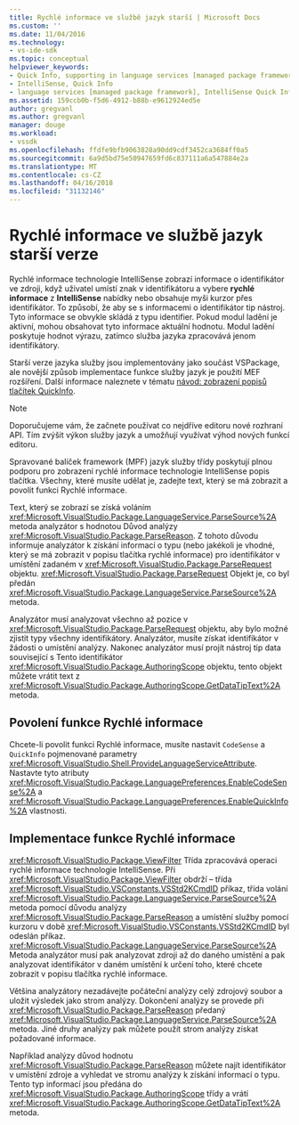 ```yaml
---
title: Rychlé informace ve službě jazyk starší | Microsoft Docs
ms.custom: ''
ms.date: 11/04/2016
ms.technology:
- vs-ide-sdk
ms.topic: conceptual
helpviewer_keywords:
- Quick Info, supporting in language services [managed package framework]
- IntelliSense, Quick Info
- language services [managed package framework], IntelliSense Quick Info
ms.assetid: 159ccb0b-f5d6-4912-b88b-e9612924ed5e
author: gregvanl
ms.author: gregvanl
manager: douge
ms.workload:
- vssdk
ms.openlocfilehash: ffdfe9bfb9063828a90dd9cdf3452ca3684ff0a5
ms.sourcegitcommit: 6a9d5bd75e50947659fd6c837111a6a547884e2a
ms.translationtype: MT
ms.contentlocale: cs-CZ
ms.lasthandoff: 04/16/2018
ms.locfileid: "31132146"
---
```

# <a name="quick-info-in-a-legacy-language-service"></a>Rychlé informace ve službě jazyk starší verze
Rychlé informace technologie IntelliSense zobrazí informace o identifikátor ve zdroji, když uživatel umístí znak v identifikátoru a vybere **rychlé informace** z **IntelliSense** nabídky nebo obsahuje myši kurzor přes identifikátor. To způsobí, že aby se s informacemi o identifikátor tip nástroj. Tyto informace se obvykle skládá z typu identifier. Pokud modul ladění je aktivní, mohou obsahovat tyto informace aktuální hodnotu. Modul ladění poskytuje hodnot výrazu, zatímco služba jazyka zpracovává jenom identifikátory.  
  
 Starší verze jazyka služby jsou implementovány jako součást VSPackage, ale novější způsob implementace funkce služby jazyk je použití MEF rozšíření. Další informace naleznete v tématu [návod: zobrazení popisů tlačítek QuickInfo](../../extensibility/walkthrough-displaying-quickinfo-tooltips.md).  
  
> [!NOTE]
>  Doporučujeme vám, že začnete používat co nejdříve editoru nové rozhraní API. Tím zvýšit výkon služby jazyk a umožňují využívat výhod nových funkcí editoru.  
  
 Spravované balíček framework (MPF) jazyk služby třídy poskytují plnou podporu pro zobrazení rychlé informace technologie IntelliSense popis tlačítka. Všechny, které musíte udělat je, zadejte text, který se má zobrazit a povolit funkci Rychlé informace.  
  
 Text, který se zobrazí se získá voláním <xref:Microsoft.VisualStudio.Package.LanguageService.ParseSource%2A> metoda analyzátor s hodnotou Důvod analýzy <xref:Microsoft.VisualStudio.Package.ParseReason>. Z tohoto důvodu informuje analyzátor k získání informací o typu (nebo jakékoli je vhodné, který se má zobrazit v popisu tlačítka rychlé informace) pro identifikátor v umístění zadaném v <xref:Microsoft.VisualStudio.Package.ParseRequest> objektu. <xref:Microsoft.VisualStudio.Package.ParseRequest> Objekt je, co byl předán <xref:Microsoft.VisualStudio.Package.LanguageService.ParseSource%2A> metoda.  
  
 Analyzátor musí analyzovat všechno až pozice v <xref:Microsoft.VisualStudio.Package.ParseRequest> objektu, aby bylo možné zjistit typy všechny identifikátory. Analyzátor, musíte získat identifikátor v žádosti o umístění analýzy. Nakonec analyzátor musí projít nástroj tip data související s Tento identifikátor <xref:Microsoft.VisualStudio.Package.AuthoringScope> objektu, tento objekt můžete vrátit text z <xref:Microsoft.VisualStudio.Package.AuthoringScope.GetDataTipText%2A> metoda.  
  
## <a name="enabling-the-quick-info-feature"></a>Povolení funkce Rychlé informace  
 Chcete-li povolit funkci Rychlé informace, musíte nastavit `CodeSense` a `QuickInfo` pojmenované parametry <xref:Microsoft.VisualStudio.Shell.ProvideLanguageServiceAttribute>. Nastavte tyto atributy <xref:Microsoft.VisualStudio.Package.LanguagePreferences.EnableCodeSense%2A> a <xref:Microsoft.VisualStudio.Package.LanguagePreferences.EnableQuickInfo%2A> vlastnosti.  
  
## <a name="implementing-the-quick-info-feature"></a>Implementace funkce Rychlé informace  
 <xref:Microsoft.VisualStudio.Package.ViewFilter> Třída zpracovává operaci rychlé informace technologie IntelliSense. Při <xref:Microsoft.VisualStudio.Package.ViewFilter> obdrží – třída <xref:Microsoft.VisualStudio.VSConstants.VSStd2KCmdID> příkaz, třída volání <xref:Microsoft.VisualStudio.Package.LanguageService.ParseSource%2A> metoda pomocí důvodu analýzy <xref:Microsoft.VisualStudio.Package.ParseReason> a umístění služby pomocí kurzoru v době <xref:Microsoft.VisualStudio.VSConstants.VSStd2KCmdID> byl odeslán příkaz. <xref:Microsoft.VisualStudio.Package.LanguageService.ParseSource%2A> Metoda analyzátor musí pak analyzovat zdroji až do daného umístění a pak analyzovat identifikátor v daném umístění k určení toho, které chcete zobrazit v popisu tlačítka rychlé informace.  
  
 Většina analyzátory nezadávejte počáteční analýzy celý zdrojový soubor a uložit výsledek jako strom analýzy. Dokončení analýzy se provede při <xref:Microsoft.VisualStudio.Package.ParseReason> předaný <xref:Microsoft.VisualStudio.Package.LanguageService.ParseSource%2A> metoda. Jiné druhy analýzy pak můžete použít strom analýzy získat požadované informace.  
  
 Například analýzy důvod hodnotu <xref:Microsoft.VisualStudio.Package.ParseReason> můžete najít identifikátor v umístění zdroje a vyhledat ve stromu analýzy k získání informací o typu. Tento typ informací jsou předána do <xref:Microsoft.VisualStudio.Package.AuthoringScope> třídy a vrátí <xref:Microsoft.VisualStudio.Package.AuthoringScope.GetDataTipText%2A> metoda.